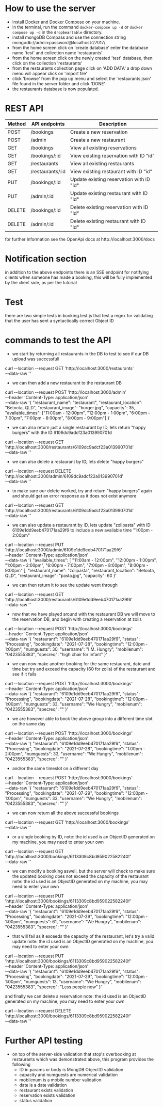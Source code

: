 # How to use the server

- Install [Docker](https://www.docker.com/products/docker-desktop) and [Docker Compose](https://docs.docker.com/compose/install/) on your machine.
- In the terminal, run the command `docker-compose up -d` or `docker compose up -d` in the `dropbeartable` directory.
- install mongoDB Compass and use the connection string mongodb://admin:password@localhost:27017/
- from the home screen click on 'create database' enter the database name 'test' and collection name 'restaurants'
- from the home screen click on the newly created 'test' database, then click on the collection 'restaurants'
- from the restaurants collection page click on 'ADD DATA' a drop down menu will appear click on 'import file'
- click 'browse' from the pop up menu and select the 'restaurants.json' file found in the server folder and click 'DONE'
- the restaurants database is now populated.

# REST API

| Method | API endpoints | Description |
|--------|---------------|-------------|
| POST   | /bookings     | Create a new reservation | 
| POST   | /admin        | Create a new restaurant | 
| GET    | /bookings     | View all existing reservations | 
| GET    | /bookings/:id | View existing reservation with ID "id" | 
| GET 	 | /restaurants  | View all existing restaurants | 
| GET    | /restaurants/:id | View existing restaurant with ID "id" | 
| PUT    | /bookings/:id | Update existing reservation with ID "id" | 
| PUT    | /admin/:id    | Update existing restaurant with ID "id" | 
| DELETE | /bookings/:id | Delete existing reservation with ID "id" | 
| DELETE | /admin/:id    | Delete existing restaurant with ID "id" | 

for further information see the OpenApi docs at http://localhost:3000/docs

# Notification section

in addition to the above endpoints there is an SSE endpoint for notifying clients when someone has made a booking, this will be fully implemented by the client side, as per the tutorial

# Test

there are two simple tests in booking.test.js that test a regex for validating that the user has sent a syntactically correct Object ID

# commands to test the API

- we start by returning all restaurants in the DB to test to see if our DB upload was successfull

curl --location --request GET 'http://localhost:3000/restaurants' \
--data-raw ''

- we can then add a new restaurant to the restaurant DB 

curl --location --request POST 'http://localhost:3000/admin' \
--header 'Content-Type: application/json' \
--data-raw '{
	"restaurant_name": "testaurant",
	"restaurant_location": "Betoota, QLD",
	"restaurant_image": "burger.jpg",
	"capacity": 35,
	"available_times": ["11:00am - 12:00pm", "12:00pm - 1:00pm", "6:00pm - 7:00pm", "7:00pm - 8:00pm", "8:00pm - 9:00pm"]
}'

- we can also return just a single restaurant by ID, lets return "happy burgers" with the ID 6109dc9adcf23a013990701d

curl --location --request GET 'http://localhost:3000/restaurants/6109dc9adcf23a013990701d' \
--data-raw ''

- we can also delete a restaurant by ID, lets delete "happy burgers"

curl --location --request DELETE 'http://localhost:3000/admin/6109dc9adcf23a013990701d' \
--data-raw ''

- to make sure our delete worked, try and return "happy burgers" again and should get an error response as it does not exist anymore 

curl --location --request GET 'http://localhost:3000/restaurants/6109dc9adcf23a013990701d' \
--data-raw ''

- we can also update a restaurant by ID, lets update "zolipasta" with ID 6109e1dd9eeb470171aa29f6 to include a new available time "1:00pm - 2:00pm"

curl --location --request PUT 'http://localhost:3000/admin/6109e1dd9eeb470171aa29f6' \
--header 'Content-Type: application/json' \
--data-raw '{
        "available_times": [
            "11:00am - 12:00pm",
            "12:00pm - 1:00pm",
            "1:00pm - 2:00pm",
            "6:00pm - 7:00pm",
            "7:00pm - 8:00pm",
            "8:00pm - 9:00pm"
        ],
        "restaurant_name": "zolipasta",
        "restaurant_location": "Betoota, QLD",
        "restaurant_image": "pasta.jpg",
        "capacity": 60
    }'

- we can then return it to see the update went through

curl --location --request GET 'http://localhost:3000/restaurants/6109e1dd9eeb470171aa29f6' \
--data-raw ''

- now that we have played around with the restaurant DB we will move to the reservation DB, and begin with creating a reservation at zolis

curl --location --request POST 'http://localhost:3000/bookings' \
--header 'Content-Type: application/json' \
--data-raw '{
	"restaurant": "6109e1dd9eeb470171aa29f6",
	"status": "Processing",
	"bookingdate": "2021-07-28",
	"bookingtime": "12:00pm - 1:00pm",
	"numguests": 30,
	"username": "I.M. Hungry",
	"mobilenum": "0423555383",
	"specreq": "high chair for infant"
}'

- we can now make another booking for the same restaurant, date and time but try and exceed the capacity (60 for zolis) of the restaurant and see if it fails

curl --location --request POST 'http://localhost:3000/bookings' \
--header 'Content-Type: application/json' \
--data-raw '{
	"restaurant": "6109e1dd9eeb470171aa29f6",
	"status": "Processing",
	"bookingdate": "2021-07-28",
	"bookingtime": "12:00pm - 1:00pm",
	"numguests": 33,
	"username": "We Hungry",
	"mobilenum": "0423555383",
	"specreq": ""
}'

- we are however able to book the above group into a different time slot on the same day

curl --location --request POST 'http://localhost:3000/bookings' \
--header 'Content-Type: application/json' \
--data-raw '{
	"restaurant": "6109e1dd9eeb470171aa29f6",
	"status": "Processing",
	"bookingdate": "2021-07-28",
	"bookingtime": "1:00pm - 2:00pm",
	"numguests": 33,
	"username": "We Hungry",
	"mobilenum": "0423555383",
	"specreq": ""
}'

- and/or the same timeslot on a different day 

curl --location --request POST 'http://localhost:3000/bookings' \
--header 'Content-Type: application/json' \
--data-raw '{
	"restaurant": "6109e1dd9eeb470171aa29f6",
	"status": "Processing",
	"bookingdate": "2021-07-29",
	"bookingtime": "12:00pm - 1:00pm",
	"numguests": 33,
	"username": "We Hungry",
	"mobilenum": "0423555383",
	"specreq": ""
}'

- we can now return all the above successful bookings

curl --location --request GET 'http://localhost:3000/bookings' \
--data-raw ''

- or a single booking by ID, note: the id used is an ObjectID generated on my machine, you may need to enter your own

curl --location --request GET 'http://localhost:3000/bookings/6113309c8bd959022582240f' \
--data-raw ''

- we can modify a booking aswell, but the server will check to make sure the updated booking does not exceed the capacity of the restaurant
note: the id used is an ObjectID generated on my machine, you may need to enter your own

curl --location --request PUT 'http://localhost:3000/bookings/6113309c8bd959022582240f' \
--header 'Content-Type: application/json' \
--data-raw '{
    "restaurant": "6109e1dd9eeb470171aa29f6",
	"status": "Processing",
    "bookingdate": "2021-07-29",
    "bookingtime": "12:00pm - 1:00pm",
    "numguests": 61,
    "username": "We Hungry",
    "mobilenum": "0423555383",
    "specreq": ""
}'

- that will fail as it exceeds the capacity of the restaurant, let's try a valid update note: the id used is an ObjectID generated on my machine, you may need to enter your own

curl --location --request PUT 'http://localhost:3000/bookings/6113309c8bd959022582240f' \
--header 'Content-Type: application/json' \
--data-raw '{
    "restaurant": "6109e1dd9eeb470171aa29f6",
	"status": "Processing",
    "bookingdate": "2021-07-29",
    "bookingtime": "12:00pm - 1:00pm",
    "numguests": 13,
    "username": "We Hungry",
    "mobilenum": "0423555383",
    "specreq": "Less people now"
}'

and finally we can delete a reservation note: the id used is an ObjectID generated on my machine, you may need to enter your own

curl --location --request DELETE 'http://localhost:3000/bookings/6113309c8bd959022582240f' \
--data-raw ''

# Further API testing

- on top of the server-side validation that stop's overbooking at restaurants which was demonstrated above, this program provides the following
	- ID in params or body is MongDB ObjectID validation
	- capacity and numguests are numerical validation
	- mobilenum is a mobile number validation
	- date is a date validation
	- restaurant exists validation
	- reservation exists validation
	- status validation

